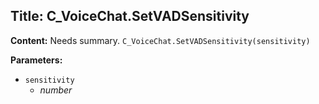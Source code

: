 ## Title: C_VoiceChat.SetVADSensitivity

**Content:**
Needs summary.
`C_VoiceChat.SetVADSensitivity(sensitivity)`

**Parameters:**
- `sensitivity`
  - *number*